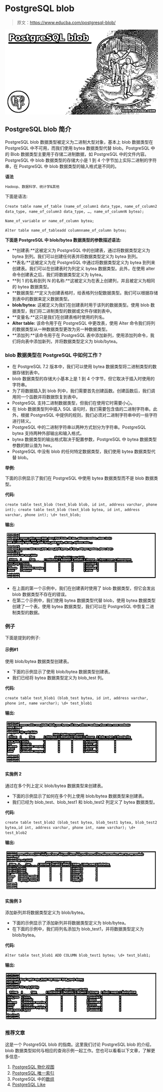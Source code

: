# PostgreSQL blob

> 原文：<https://www.educba.com/postgresql-blob/>

![PostgreSQL blob](img/a8a977f9781a8efe6b49cb7fbebc054b.png)



## PostgreSQL blob 简介

PostgreSQL blob 数据类型被定义为二进制大型对象，基本上 blob 数据类型在 PostgreSQL 中不可用，而我们使用 bytea 数据类型代替 blob。PostgreSQL 中的 Blob 数据类型主要用于存储二进制数据，如 PostgreSQL 中的文件内容。PostgreSQL 中 blob 数据类型的存储大小是 1 到 4 个字节加上实际二进制的字符串，在 PostgreSQL 中 blob 数据类型的输入格式是不同的。

**语法**

<small>Hadoop、数据科学、统计学&其他</small>

下面是语法:

`Create table name_of_table (name_of_column1 data_type, name_of_column2 data_type, name_of_column3 data_type, …, name_of_columnN bytea);`

`Name_of_variable or name_of_column bytea;`

`Alter table name_of_tableadd columnname_of_column bytea;`

**下面是 PostgreSQL 中 blob/bytea 数据类型的参数描述语法:**

*   **创建表:**这被定义为 PostgreSQL 中的创建表，通过将数据类型定义为 bytea 到列。我们可以创建任何表并将数据类型定义为 bytea 到列。
*   **表名:**这被定义为在 PostgreSQL 中通过将数据类型定义为 bytea 到列来创建表。我们可以在创建表时为列定义 bytea 数据类型。此外，在使用 alter 命令创建表之后，我们将数据类型定义为 bytea。
*   **列 1 的名称到列 N 的名称:**这被定义为在表上创建列，并且被定义为相同的 bytea 数据类型。
*   **数据类型:**定义为创建表格时，给表格列分配数据类型。我们可以根据存储到表中的数据来定义数据类型。
*   **blob/bytea:** 这被定义为我们在创建表时用于该列的数据类型。使用 blob 数据类型，我们将二进制类型的数据或文件存储到表中。
*   **变量名:**这只是我们在创建表格时使用的列名。
*   **Alter table:** 该命令用于在 PostgreSQL 中更改表，使用 Alter 命令我们将列的数据类型从一种数据类型更改为另一种数据类型。
*   **添加列:**该命令用于在 PostgreSQL 表中添加新列，使用添加列命令，我们将向表中添加新列，并将数据类型定义为 blob/bytea。

### blob 数据类型在 PostgreSQL 中如何工作？

*   在 PostgreSQL 7.2 版本中，我们可以使用 bytea 数据类型将二进制类型的数据存储到表中。
*   blob 数据类型的存储大小基本上是 1 到 4 个字节，但它取决于插入时使用的字符串。
*   为了将数据插入到 blob 列中，我们需要首先创建函数。创建函数后，我们调用同一个函数并将数据恢复到表中。
*   PostgreSQL 支持二进制数据类型，但我们在使用它时需要小心。
*   在 blob 数据类型列中插入 SQL 语句时，我们需要包含值的二进制字符串。此外，根据 PostgreSQL 中提供的规则，我们必须对二进制字符串中的一些字符进行转义。
*   PostgreSQL 中的二进制字符串以两种方式划分为字符串。PostgreSQL bytea 支持两种外部输出和输入格式。
*   bytea 数据类型的输出格式取决于配置参数，PostgreSQL 中 bytea 数据类型参数的默认值为 hex。
*   PostgreSQL 中没有 blob 的任何特定数据类型，我们使用 bytea 数据类型代替 blob。

**举例:**

下面的示例显示了我们在 PostgreSQL 中使用 bytea 数据类型而不是 blob 数据类型。

**代码:**

`create table test_blob (text_blob blob, id int, address varchar, phone int);
create table test_blob (text_blob bytea, id int, address varchar, phone int);
\d+ test_blob;`

**输出:**

![PostgreSQL blob 1](img/1bfea09b08dbd3a6fc18d7a5faf5d58e.png)



*   在上面的第一个示例中，我们在创建表时使用了 blob 数据类型，但它会发出 blob 数据类型不存在的错误。
*   在第二个示例中，我们使用 bytea 数据类型代替 blob，使用 bytea 数据类型创建了一个表。使用 bytea 数据类型，我们可以在 PostgreSQL 中恢复二进制类型的数据。

### 例子

下面是提到的例子:

#### 示例#1

使用 blob/bytea 数据类型创建表。

*   下面的示例显示了使用 blob/bytea 数据类型创建表。
*   我们已经将 bytea 数据类型定义为 blob_test 列。

**代码:**

`create table test_blob1 (blob_test bytea, id int, address varchar, phone int, name varchar);
\d+ test_blob1`

**输出:**

![PostgreSQL blob 2](img/2680deaddf638ae10c69ca952a3d12a6.png)



#### 实施例 2

通过在多个列上定义 blob/bytea 数据类型来创建表。

*   下面的示例显示了如何在多个列上使用 blob/bytea 数据类型来创建表。
*   我们已经为 blob_test、blob_test1 和 blob_test2 列定义了 bytea 数据类型。

**代码:**

`create table test_blob2 (blob_test bytea, blob_test1 bytea, blob_test2 bytea,id int, address varchar, phone int, name varchar);
\d+ test_blob2`

**输出:**

![data type on multiple column](img/07e72c6f1e9333e6afe7fb44246f2a79.png)



#### 实施例 3

添加新列并将数据类型定义为 blob/bytea。

*   下面的示例显示了添加新列并将数据类型定义为 blob/bytea。
*   在下面的示例中，我们将列名添加为 blob_test1，并将数据类型定义为 blob/bytea。

**代码:**

`Alter table test_blob1 ADD COLUMN blob_test1 bytea;
\d+ test_blob1;`

**输出:**

![Add new column](img/b013558645a79846ab1433cf8b131e31.png)



### 推荐文章

这是一个 PostgreSQL blob 的指南。这里我们讨论 PostgreSQL blob 的介绍，blob 数据类型如何与相应的查询示例一起工作。您也可以看看以下文章，了解更多信息–

1.  [PostgreSQL 物化视图](https://www.educba.com/postgresql-materialized-views/)
2.  [PostgreSQL 唯一索引](https://www.educba.com/postgresql-unique-index/)
3.  PostgreSQL 中的[数组](https://www.educba.com/array-in-postgresql/)
4.  [PostgreSQL Like](https://www.educba.com/postgresql-like/)